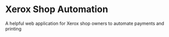 # Xerox Shop Automation
A helpful web application for Xerox shop owners to automate payments and printing 
